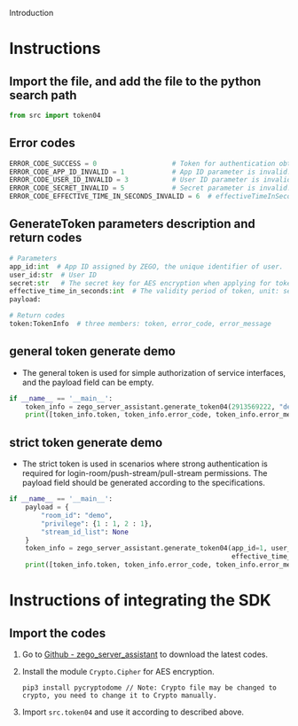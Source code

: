 Introduction

# Instructions

## Import the file, and add the file to the python search path

```python
from src import token04
```

## Error codes

```python
ERROR_CODE_SUCCESS = 0                   # Token for authentication obtained successfully.
ERROR_CODE_APP_ID_INVALID = 1            # App ID parameter is invalid.
ERROR_CODE_USER_ID_INVALID = 3           # User ID parameter is invalid.
ERROR_CODE_SECRET_INVALID = 5            # Secret parameter is invalid.
ERROR_CODE_EFFECTIVE_TIME_IN_SECONDS_INVALID = 6  # effectiveTimeInSeconds parameter is invalid.
```

## GenerateToken parameters description and return codes

```python
# Parameters
app_id:int  # App ID assigned by ZEGO, the unique identifier of user.
user_id:str  # User ID
secret:str   # The secret key for AES encryption when applying for token.
effective_time_in_seconds:int  # The validity period of token, unit: second
payload:

# Return codes
token:TokenInfo  # three members: token, error_code, error_message 
```

## general token generate demo 
- The general token is used for simple authorization of service interfaces, and the payload field can be empty.

```python
if __name__ == '__main__':
    token_info = zego_server_assistant.generate_token04(2913569222, "demo", "b0d996aecc46ad51600ea853bb378c18", 3600, "")
    print([token_info.token, token_info.error_code, token_info.error_message])
```

## strict token generate demo
- The strict token is used in scenarios where strong authentication is required for login-room/push-stream/pull-stream permissions. The payload field should be generated according to the specifications.

```python
if __name__ == '__main__':
    payload = {
        "room_id": "demo",
        "privilege": {1 : 1, 2 : 1},
        "stream_id_list": None
    }
    token_info = zego_server_assistant.generate_token04(app_id=1, user_id="demo", secret="fa94dd0f974cf2e293728a526b028271",
                                                        effective_time_in_seconds=3600, payload=json.dumps(payload))
    print([token_info.token, token_info.error_code, token_info.error_message])
```

# Instructions of integrating the SDK

##  Import the codes 

1. Go to [Github - zego_server_assistant](https://github.com/ZEGOCLOUD/zego_server_assistant) to download the latest codes.
2. Install the module `Crypto.Cipher` for AES encryption.

   ```shell
   pip3 install pycryptodome // Note: Crypto file may be changed to crypto, you need to change it to Crypto manually.

   ```
3. Import `src.token04` and use it according to described above.
